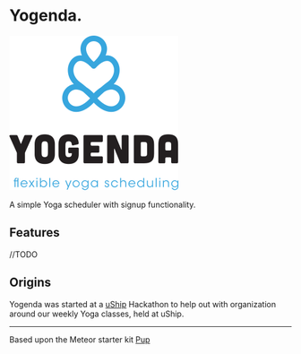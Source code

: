 # Yogenda.

![Yogenda Logo](https://raw.githubusercontent.com/zerkz/yogenda/master/public/yogenda_logo.svg)

A simple Yoga scheduler with signup functionality. 

## Features

//TODO

## Origins

Yogenda was started at a [uShip](https://www.uship.com) Hackathon to help out with organization around our weekly Yoga classes, held at uShip. 


---
Based upon the Meteor starter kit [Pup](http://cleverbeagle.com/pup)
